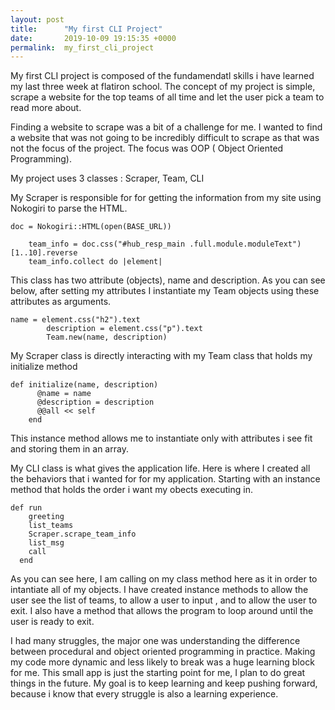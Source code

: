 ```yaml
---
layout: post
title:      "My first CLI Project"
date:       2019-10-09 19:15:35 +0000
permalink:  my_first_cli_project
---
```



My first CLI project is composed of the fundamendatl skills i have learned my last three week at flatiron school.
The concept of my project is simple, scrape a website for the top teams of all time and let the user pick a team to read more about.

Finding a website to scrape was a bit of a challenge for me. I wanted to find a website that was not going to be incredibly difficult to scrape as that was not the focus of the project. The focus was OOP ( Object Oriented Programming).

My project uses 3 classes : Scraper, Team, CLI

My Scraper is responsible for for getting the information from my site using Nokogiri to parse the HTML. 

```
doc = Nokogiri::HTML(open(BASE_URL))
    
    team_info = doc.css("#hub_resp_main .full.module.moduleText")[1..10].reverse
    team_info.collect do |element| 
```

This class has two attribute (objects), name and description. As you can see below, after setting my attributes I instantiate my Team objects using these attributes as arguments.

```
name = element.css("h2").text
        description = element.css("p").text
        Team.new(name, description)
```

My Scraper class is directly interacting with my Team class that holds my initialize method
```
def initialize(name, description)
      @name = name
      @description = description 
      @@all << self
    end
```
This instance method allows me to instantiate only with attributes i see fit and storing them in an array.

My CLI class is what gives the application life. Here is where I created all the behaviors that i wanted for for my application. Starting with an instance method that holds the order i want my obects executing in. 

```
def run 
    greeting
    list_teams
    Scraper.scrape_team_info
    list_msg
    call
  end 
```

As you can see here, I am calling on my class method here as it in order to intantiate all of my objects.
I have created instance methods to allow the user see the list of teams, to allow a user to input , and to allow the user to exit. I also have a method that allows the program to loop around until the user is ready to exit.

I had many struggles, the major one was understanding the difference between procedural and object oriented programming in practice. Making my code more dynamic and less likely to break was a huge learning block for me. This small app is just the starting point for me, I plan to do great things in the future. My goal is to keep learning and keep pushing forward, because i know that every struggle is also a learning experience.



